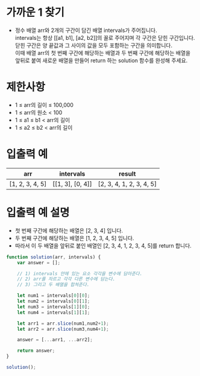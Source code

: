 # 가까운 1 찾기
- 정수 배열 arr와 2개의 구간이 담긴 배열 intervals가 주어집니다.  
intervals는 항상 [[a1, b1], [a2, b2]]의 꼴로 주어지며 각 구간은 닫힌 구간입니다. 닫힌 구간은 양 끝값과 그 사이의 값을 모두 포함하는 구간을 의미합니다.  
이때 배열 arr의 첫 번째 구간에 해당하는 배열과 두 번째 구간에 해당하는 배열을 앞뒤로 붙여 새로운 배열을 만들어 return 하는 solution 함수를 완성해 주세요.

# 제한사항
- 1 ≤ arr의 길이 ≤ 100,000
- 1 ≤ arr의 원소 < 100
- 1 ≤ a1 ≤ b1 < arr의 길이
- 1 ≤ a2 ≤ b2 < arr의 길이

# 입출력 예
| arr | intervals | result |
| --- | --------- | ------ |
| [1, 2, 3, 4, 5] | [[1, 3], [0, 4]] | [2, 3, 4, 1, 2, 3, 4, 5] |

# 입출력 예 설명
- 첫 번째 구간에 해당하는 배열은 [2, 3, 4] 입니다.
- 두 번째 구간에 해당하는 배열은 [1, 2, 3, 4, 5] 입니다.
- 따라서 이 두 배열을 앞뒤로 붙인 배열인 [2, 3, 4, 1, 2, 3, 4, 5]를 return 합니다.

```javascript
function solution(arr, intervals) {
    var answer = [];

    // 1) intervals 안에 있는 요소 각각을 변수에 담아준다.
    // 2) arr를 자르고 각각 다른 변수에 담는다.
    // 3) 그리고 두 배열을 합쳐준다.

    let num1 = intervals[0][0];
    let num2 = intervals[0][1];
    let num3 = intervals[1][0];
    let num4 = intervals[1][1];

    let arr1 = arr.slice(num1,num2+1);
    let arr2 = arr.slice(num3,num4+1);

    answer = [...arr1, ...arr2];

    return answer;
}

solution();
```


